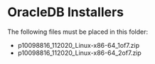 OracleDB Installers
===

The following files must be placed in this folder:

* p10098816_112020_Linux-x86-64_1of7.zip
* p10098816_112020_Linux-x86-64_2of7.zip



